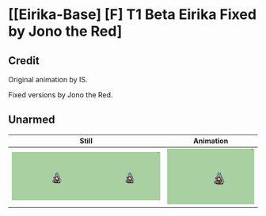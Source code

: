 # [\[Eirika-Base\] \[F\] T1 Beta Eirika Fixed by Jono the Red]

## Credit

Original animation by IS.

Fixed versions by Jono the Red.
	
## Unarmed

| Still | Animation |
| :---: | :-------: |
| ![Unarmed still](./Unarmed_000.png) | ![Unarmed animation](./Unarmed.gif) |
